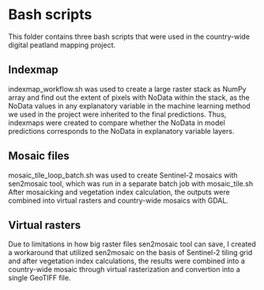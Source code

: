 # Bash scripts

This folder contains three bash scripts that were used in the country-wide digital peatland mapping project. 

## Indexmap
indexmap_workflow.sh was used to create a large raster stack as NumPy array and find out the extent of pixels with NoData within the stack, as the NoData values in any explanatory variable in the machine learning method we used in the project were inherited to the final predictions. Thus, indexmaps were created to compare whether the NoData in model predictions corresponds to the NoData in explanatory variable layers. 

## Mosaic files
mosaic_tile_loop_batch.sh was used to create Sentinel-2 mosaics with sen2mosaic tool, which was run in a separate batch job with mosaic_tile.sh After mosaicking and vegetation index calculation, the outputs were combined into virtual rasters and country-wide mosaics with GDAL. 

## Virtual rasters
Due to limitations in how big raster files sen2mosaic tool can save, I created a workaround that utilized sen2mosaic on the basis of Sentinel-2 tiling grid and after vegetation index calculations, the results were combined into a country-wide mosaic through virtual rasterization and convertion into a single GeoTIFF file. 

